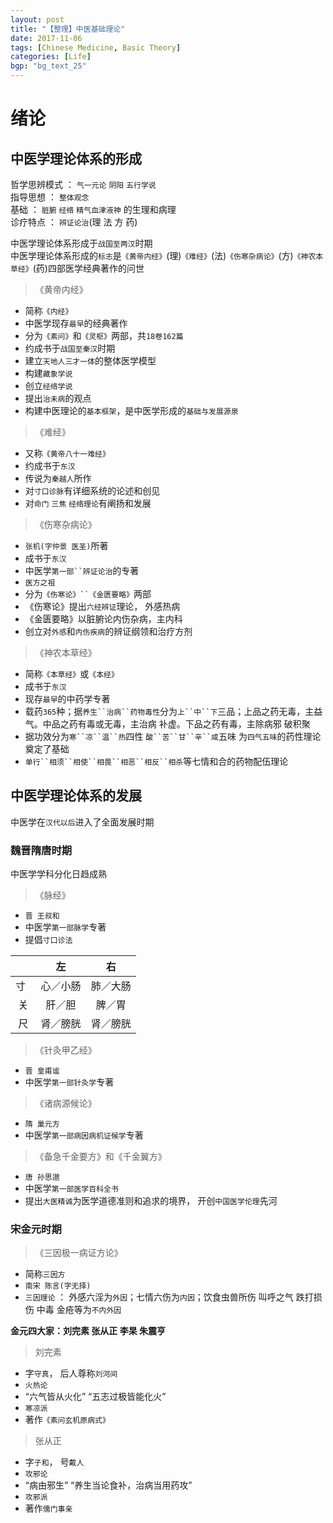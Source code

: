 ```yaml
---
layout: post
title: "【整理】中医基础理论"
date: 2017-11-06
tags: [Chinese Medicine, Basic Theory]
categories: [Life]
bgp: "bg_text_25"
---
```


# 绪论

## 中医学理论体系的形成

哲学思辨模式 ： `气一元论` `阴阳` `五行学说`  
指导思想 ： `整体观念`  
基础 ： `脏腑` `经络` `精气血津液神` 的生理和病理  
诊疗特点 ： `辨证论治`(理 法 方 药)  

中医学理论体系形成于`战国至两汉`时期  
中医学理论体系形成的`标志`是`《黄帝内经》`(理)`《难经》`(法)`《伤寒杂病论》`(方)`《神农本草经》`(药)四部医学经典著作的问世  

> 《黄帝内经》

* 简称`《内经》`  
* 中医学现存`最早`的经典著作  
* 分为`《素问》`和`《灵枢》`两部，共`18卷162篇`  
* 约成书于`战国至秦汉`时期  
* 建立`天地人三才一体`的整体医学模型  
* 构建`藏象学说`  
* 创立`经络学说`  
* 提出`治未病`的观点  
* 构建中医理论的`基本框架`，是中医学形成的`基础与发展源泉`  

> 《难经》

* 又称`《黄帝八十一难经》`  
* 约成书于`东汉`  
* 传说为`秦越人`所作  
* 对`寸口诊脉`有详细系统的论述和创见  
* 对`命门` `三焦` `经络理论`有阐扬和发展  

> 《伤寒杂病论》

* `张机(字仲景 医圣)`所著  
* 成书于`东汉`  
* 中医学`第一部``辨证论治`的专著  
* `医方之祖`  
* 分为`《伤寒论》``《金匮要略》`两部  
* 《伤寒论》提出`六经辨证`理论， 外感热病  
* 《金匮要略》以脏腑论内伤杂病，主内科  
* 创立对`外感`和`内伤疾病`的辨证纲领和治疗方剂  

> 《神农本草经》

* 简称`《本草经》`或`《本经》`  
* 成书于`东汉`  
* 现存`最早`的中药学专著  
* 载药`365`种；据`养生``治病``药物毒性`分为`上``中``下`三品；上品之药无毒，主益气。中品之药有毒或无毒，主治病 补虚。下品之药有毒，主除病邪 破积聚  
* 据功效分为`寒``凉``温``热`四性 `酸``苦``甘``辛``咸`五味 为`四气五味`的药性理论奠定了基础  
* `单行``相须``相使``相畏``相恶``相反``相杀`等七情和合的药物配伍理论  

## 中医学理论体系的发展

中医学在`汉代以后`进入了全面发展时期  

### 魏晋隋唐时期

中医学学科分化日趋成熟  

> 《脉经》

* `晋 王叔和`  
* 中医学`第一部脉学`专著  
* 提倡`寸口诊法`  

||左|右|
|:--:|:--:|:--:|
|寸   |心／小肠   |肺／大肠|
|关   |肝／胆   |脾／胃|
|尺   |肾／膀胱   |肾／膀胱|

> 《针灸甲乙经》

* `晋 皇甫谧`  
* 中医学`第一部针灸学`专著  

> 《诸病源候论》

* `隋 巢元方`  
* 中医学`第一部病因病机证候学`专著  

> 《备急千金要方》和《千金翼方》

* `唐 孙思邈`  
* 中医学`第一部医学百科全书`  
* 提出`大医精诚`为医学道德准则和追求的境界， 开创`中国医学伦理`先河  

### 宋金元时期

> 《三因极一病证方论》

* 简称`三因方`  
* `南宋 陈言(字无择)`  
* `三因理论` ： 外感六淫为`外因`；七情六伤为`内因`；饮食虫兽所伤 叫呼之气 跌打损伤 中毒 金疮等为`不内外因`  

**金元四大家：刘完素 张从正 李杲 朱震亨**  

> 刘完素

* 字`守真`， 后人尊称`刘河间`  
* `火热论`  
* “六气皆从火化” “五志过极皆能化火”  
* `寒凉派`  
* 著作`《素问玄机原病式》`  

> 张从正

* 字`子和`， 号`戴人`  
* `攻邪论`  
* “病由邪生” “养生当论食补，治病当用药攻”  
* `攻邪派`  
* 著作`儒门事亲`  

